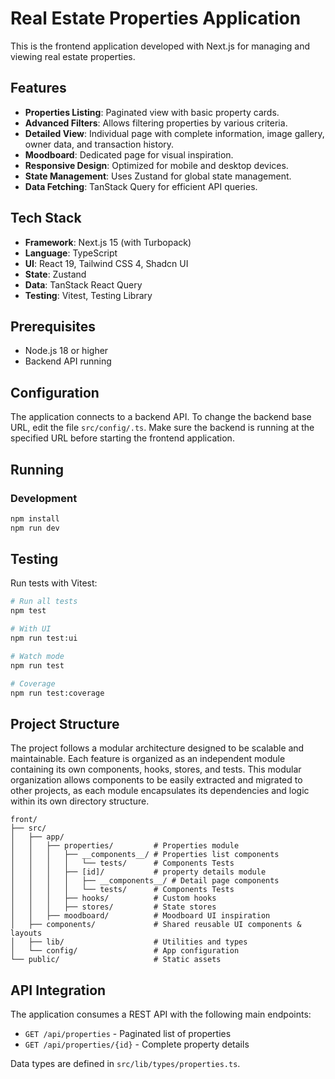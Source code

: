 # Real Estate Properties Application

This is the frontend application developed with Next.js for managing and viewing real estate properties.

## Features

- **Properties Listing**: Paginated view with basic property cards.
- **Advanced Filters**: Allows filtering properties by various criteria.
- **Detailed View**: Individual page with complete information, image gallery, owner data, and transaction history.
- **Moodboard**: Dedicated page for visual inspiration.
- **Responsive Design**: Optimized for mobile and desktop devices.
- **State Management**: Uses Zustand for global state management.
- **Data Fetching**: TanStack Query for efficient API queries.

## Tech Stack

- **Framework**: Next.js 15 (with Turbopack)
- **Language**: TypeScript
- **UI**: React 19, Tailwind CSS 4, Shadcn UI
- **State**: Zustand
- **Data**: TanStack React Query
- **Testing**: Vitest, Testing Library

## Prerequisites

- Node.js 18 or higher
- Backend API running

## Configuration

The application connects to a backend API. To change the backend base URL, edit the file `src/config/.ts`.
Make sure the backend is running at the specified URL before starting the frontend application.

## Running

### Development

```bash
npm install
npm run dev
```

## Testing

Run tests with Vitest:

```bash
# Run all tests
npm test

# With UI
npm run test:ui

# Watch mode
npm run test

# Coverage
npm run test:coverage
```

## Project Structure

The project follows a modular architecture designed to be scalable and maintainable. Each feature is organized as an independent module containing its own components, hooks, stores, and tests. This modular organization allows components to be easily extracted and migrated to other projects, as each module encapsulates its dependencies and logic within its own directory structure.

```
front/
├── src/
│   ├── app/
│   │   ├── properties/         # Properties module
│   │   │   ├── __components__/ # Properties list components
│   │   │   │   └── tests/      # Components Tests
│   │   │   ├── [id]/           # property details module
│   │   │   │   ├── __components__/ # Detail page components
│   │   │   │   └── tests/      # Components Tests
│   │   │   ├── hooks/          # Custom hooks
│   │   │   ├── stores/         # State stores
│   │   ├── moodboard/          # Moodboard UI inspiration
│   ├── components/             # Shared reusable UI components & layouts
│   ├── lib/                    # Utilities and types
│   └── config/                 # App configuration
└── public/                     # Static assets
```

## API Integration

The application consumes a REST API with the following main endpoints:

- `GET /api/properties` - Paginated list of properties
- `GET /api/properties/{id}` - Complete property details

Data types are defined in `src/lib/types/properties.ts`.
